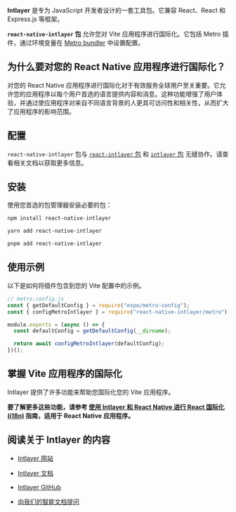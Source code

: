 **Intlayer** 是专为 JavaScript 开发者设计的一套工具包。它兼容 React、React 和 Express.js 等框架。

**`react-native-intlayer` 包** 允许您对 Vite 应用程序进行国际化。它包括 Metro 插件，通过环境变量在 [Metro bundler](https://docs.expo.dev/guides/customizing-metro/) 中设置配置。

## 为什么要对您的 React Native 应用程序进行国际化？

对您的 React Native 应用程序进行国际化对于有效服务全球用户至关重要。它允许您的应用程序以每个用户首选的语言提供内容和消息。这种功能增强了用户体验，并通过使应用程序对来自不同语言背景的人更具可访问性和相关性，从而扩大了应用程序的影响范围。

## 配置

`react-native-intlayer` 包与 [`react-intlayer` 包](https://github.com/aymericzip/intlayer/blob/main/docs/zh/packages/react-intlayer/index.md) 和 [`intlayer` 包](https://github.com/aymericzip/intlayer/blob/main/docs/zh/packages/intlayer/index.md) 无缝协作。请查看相关文档以获取更多信息。

## 安装

使用您首选的包管理器安装必要的包：

```bash packageManager="npm"
npm install react-native-intlayer
```

```bash packageManager="yarn"
yarn add react-native-intlayer
```

```bash packageManager="pnpm"
pnpm add react-native-intlayer
```

## 使用示例

以下是如何将插件包含到您的 Vite 配置中的示例。

```js
// metro.config.js
const { getDefaultConfig } = require("expo/metro-config");
const { configMetroIntlayer } = require("react-native-intlayer/metro");

module.exports = (async () => {
  const defaultConfig = getDefaultConfig(__dirname);

  return await configMetroIntlayer(defaultConfig);
})();
```

## 掌握 Vite 应用程序的国际化

Intlayer 提供了许多功能来帮助您国际化您的 Vite 应用程序。

**要了解更多这些功能，请参考 [使用 Intlayer 和 React Native 进行 React 国际化 (i18n)](https://github.com/aymericzip/intlayer/blob/main/docs/zh/intlayer_with_react_native+expo.md) 指南，适用于 React Native 应用程序。**

## 阅读关于 Intlayer 的内容

- [Intlayer 网站](https://intlayer.org)
- [Intlayer 文档](https://intlayer.org/doc)
- [Intlayer GitHub](https://github.com/aymericzip/intlayer)

- [向我们的智能文档提问](https://intlayer.org/docchat)
